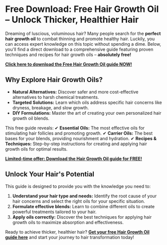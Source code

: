 # Free Download: Free Hair Growth Oil – Unlock Thicker, Healthier Hair

Dreaming of luscious, voluminous hair? Many people search for the **perfect hair growth oil** to combat thinning and promote healthy hair. Luckily, you can access expert knowledge on this topic without spending a dime. Below, you'll find a direct download to a comprehensive guide featuring proven techniques and recipes for hair growth oils – **absolutely free!**

[**Click here to download the Free Hair Growth Oil guide NOW!**](https://udemywork.com/free-hair-growth-oil)

## Why Explore Hair Growth Oils?

- **Natural Alternatives:** Discover safer and more cost-effective alternatives to harsh chemical treatments.
- **Targeted Solutions:** Learn which oils address specific hair concerns like dryness, breakage, and slow growth.
- **DIY Formulations:** Master the art of creating your own personalized hair growth oil blends.

This free guide reveals:
✔ **Essential Oils:** The most effective oils for stimulating hair follicles and promoting growth.
✔ **Carrier Oils:** The best bases for your blends, providing nourishment and hydration.
✔ **Recipes & Techniques:** Step-by-step instructions for creating and applying hair growth oils for optimal results.

[**Limited-time offer: Download the Hair Growth Oil guide for FREE!**](https://udemywork.com/free-hair-growth-oil)

## Unlock Your Hair's Potential

This guide is designed to provide you with the knowledge you need to:

1. **Understand your hair type and needs:** Identify the root cause of your hair concerns and select the right oils for your specific situation.
2. **Formulate effective blends:** Learn to combine different oils to create powerful treatments tailored to your hair.
3. **Apply oils correctly:** Discover the best techniques for applying hair growth oils to maximize absorption and effectiveness.

Ready to achieve thicker, healthier hair? **[Get your free Hair Growth Oil guide here](https://udemywork.com/free-hair-growth-oil)** and start your journey to hair transformation today!
